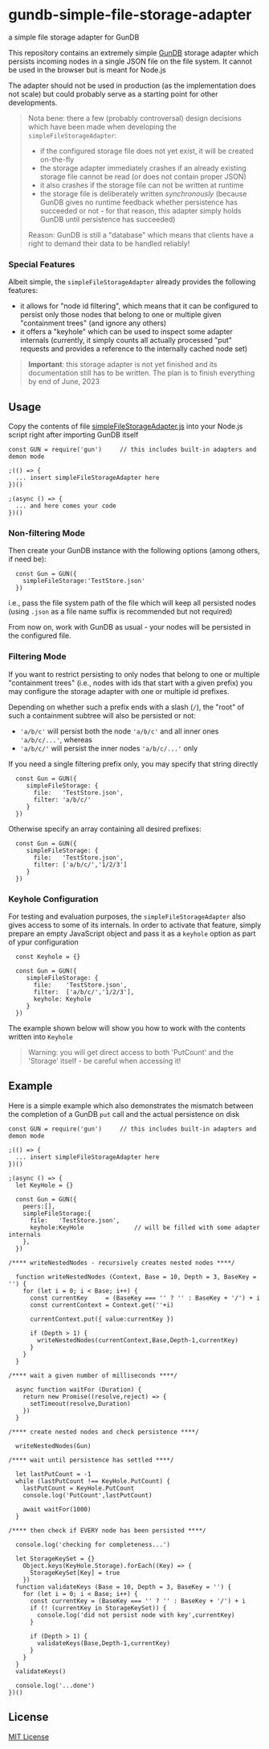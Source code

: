 # gundb-simple-file-storage-adapter #

a simple file storage adapter for GunDB

This repository contains an extremely simple [GunDB](https://github.com/amark/gun) storage adapter which persists incoming nodes in a single JSON file on the file system. It cannot be used in the browser but is meant for Node.js

The adapter should not be used in production (as the implementation does not scale) but could probably serve as a starting point for other developments.

> Nota bene: there a few (probably controversal) design decisions which have been made when developing the `simpleFileStorageAdapter`:
>
> * if the configured storage file does not yet exist, it will be created on-the-fly
> * the storage adapter immediately crashes if an already existing storage file cannot be read (or does not contain proper JSON)
> * it also crashes if the storage file can not be written at runtime
> * the storage file is deliberately written _synchronously_ (because GunDB gives no runtime feedback whether persistence has succeeded or not - for that reason, this adapter simply holds GunDB until persistence has succeeded)
>
> Reason: GunDB is still a "database" which means that clients have a right to demand their data to be handled reliably!

### Special Features ###

Albeit simple, the `simpleFileStorageAdapter` already provides the following features:

* it allows for "node id filtering", which means that it can be configured to persist only those nodes that belong to one or multiple given "containment trees" (and ignore any others)
* it offers a "keyhole" which can be used to inspect some adapter internals (currently, it simply counts all actually processed "put" requests and provides a reference to the internally cached node set)

> **Important**: this storage adapter is not yet finished and its documentation still has to be written. The plan is to finish everything by end of June, 2023

## Usage ##

Copy the contents of file [simpleFileStorageAdapter.js](./src/simpleFileStorageAdapter.js) into your Node.js script right after importing GunDB itself

```
const GUN = require('gun')     // this includes built-in adapters and demon mode

;(() => {
  ... insert simpleFileStorageAdapter here
})()

;(async () => {
  ... and here comes your code
})()
```

### Non-filtering Mode ###

Then create your GunDB instance with the following options (among others, if need be):

```
  const Gun = GUN({
    simpleFileStorage:'TestStore.json'
  })
```

i.e., pass the file system path of the file which will keep all persisted nodes (using `.json` as a file name suffix is recommended but not required)

From now on, work with GunDB as usual - your nodes will be persisted in the configured file.

### Filtering Mode ###

If you want to restrict persisting to only nodes that belong to one or multiple "containment trees" (i.e., nodes with ids that start with a given prefix) you may configure the storage adapter with one or multiple id prefixes.

Depending on whether such a prefix ends with a slash (`/`), the "root" of such a containment subtree will also be persisted or not:

* `'a/b/c'` will persist both the node `'a/b/c'` and all inner ones `'a/b/c/...'`, whereas
* `'a/b/c/'` will persist the inner nodes `'a/b/c/...'` only

If you need a single filtering prefix only, you may specify that string directly

```
  const Gun = GUN({
     simpleFileStorage: {
       file:   'TestStore.json',
       filter: 'a/b/c/'
     }
  })
```

Otherwise specify an array containing all desired prefixes:

```
  const Gun = GUN({
     simpleFileStorage: {
       file:   'TestStore.json',
       filter: ['a/b/c/','1/2/3']
     }
  })
```

### Keyhole Configuration ###

For testing and evaluation purposes, the `simpleFileStorageAdapter` also gives access to some of its internals. In order to activate that feature, simply prepare an empty JavaScript object and pass it as a `keyhole` option as part of ypur configuration

```
  const Keyhole = {}
  
  const Gun = GUN({
     simpleFileStorage: {
       file:    'TestStore.json',
       filter:  ['a/b/c/','1/2/3'],
       keyhole: Keyhole
     }
  })
```

The example shown below will show you how to work with the contents written into `Keyhole`

> Warning: you will get direct access to both 'PutCount' and the 'Storage' itself - be careful when accessing it!

## Example ##

Here is a simple example which also demonstrates the mismatch between the completion of a GunDB `put` call and the actual persistence on disk

```
const GUN = require('gun')     // this includes built-in adapters and demon mode

;(() => {
  ... insert simpleFileStorageAdapter here
})()

;(async () => {
  let KeyHole = {}

  const Gun = GUN({
    peers:[],
    simpleFileStorage:{
      file:   'TestStore.json',
      keyhole:KeyHole              // will be filled with some adapter internals
    },
  })

/**** writeNestedNodes - recursively creates nested nodes ****/

  function writeNestedNodes (Context, Base = 10, Depth = 3, BaseKey = '') {
    for (let i = 0; i < Base; i++) {
      const currentKey     = (BaseKey === '' ? '' : BaseKey + '/') + i
      const currentContext = Context.get(''+i)

      currentContext.put({ value:currentKey })

      if (Depth > 1) {
        writeNestedNodes(currentContext,Base,Depth-1,currentKey)
      }
    }
  }

/**** wait a given number of milliseconds ****/

  async function waitFor (Duration) {
    return new Promise((resolve,reject) => {
      setTimeout(resolve,Duration)
    })
  }

/**** create nested nodes and check persistence ****/

  writeNestedNodes(Gun)

/**** wait until persistence has settled ****/

  let lastPutCount = -1
  while (lastPutCount !== KeyHole.PutCount) {
    lastPutCount = KeyHole.PutCount
    console.log('PutCount',lastPutCount)

    await waitFor(1000)
  }

/**** then check if EVERY node has been persisted ****/

  console.log('checking for completeness...')

  let StorageKeySet = {}
    Object.keys(KeyHole.Storage).forEach((Key) => {
      StorageKeySet[Key] = true
    })
  function validateKeys (Base = 10, Depth = 3, BaseKey = '') {
    for (let i = 0; i < Base; i++) {
      const currentKey = (BaseKey === '' ? '' : BaseKey + '/') + i
      if (! (currentKey in StorageKeySet)) {
        console.log('did not persist node with key',currentKey)
      }

      if (Depth > 1) {
        validateKeys(Base,Depth-1,currentKey)
      }
    }
  }
  validateKeys()

  console.log('...done')
})()
```

## License ##

[MIT License](LICENSE.md)

